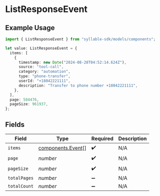 # ListResponseEvent

## Example Usage

```typescript
import { ListResponseEvent } from "syllable-sdk/models/components";

let value: ListResponseEvent = {
  items: [
    {
      timestamp: new Date("2024-08-28T04:52:14.624Z"),
      source: "tool-call",
      category: "automation",
      type: "phone-transfer",
      userId: "+18042221111",
      description: "Transfer to phone number +18042221111",
    },
  ],
  page: 584476,
  pageSize: 961937,
};
```

## Fields

| Field                                                  | Type                                                   | Required                                               | Description                                            |
| ------------------------------------------------------ | ------------------------------------------------------ | ------------------------------------------------------ | ------------------------------------------------------ |
| `items`                                                | [components.Event](../../models/components/event.md)[] | :heavy_check_mark:                                     | N/A                                                    |
| `page`                                                 | *number*                                               | :heavy_check_mark:                                     | N/A                                                    |
| `pageSize`                                             | *number*                                               | :heavy_check_mark:                                     | N/A                                                    |
| `totalPages`                                           | *number*                                               | :heavy_minus_sign:                                     | N/A                                                    |
| `totalCount`                                           | *number*                                               | :heavy_minus_sign:                                     | N/A                                                    |